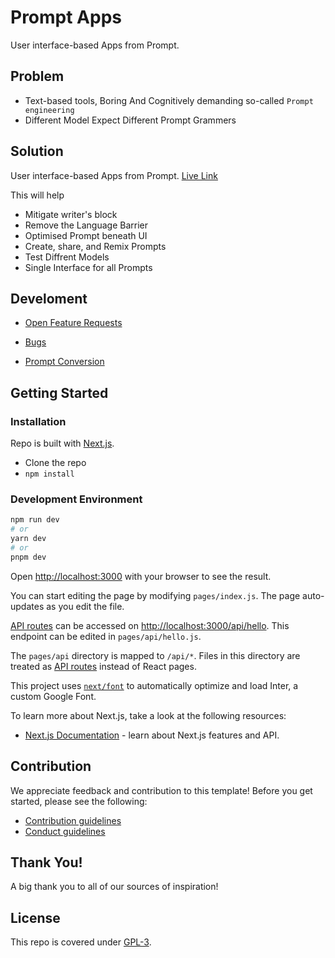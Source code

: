# Prompt Apps

User interface-based Apps from Prompt.

## Problem

-   Text-based tools, Boring And Cognitively demanding so-called `Prompt engineering`
-   Different Model Expect Different Prompt Grammers

## Solution

User interface-based Apps from Prompt. [Live Link](https://prompt-apps.vercel.app/)

This will help

-   Mitigate writer's block
-   Remove the Language Barrier
-   Optimised Prompt beneath UI
-   Create, share, and Remix Prompts
-   Test Diffrent Models
-   Single Interface for all Prompts

## Develoment

-   [Open Feature Requests](https://prompt-apps.canny.io/feature-requests)

-   [Bugs](https://github.com/sandeepscet/prompt-apps/issues?q=is%3Aissue+is%3Aopen)

-   [Prompt Conversion](https://prompt-apps.canny.io/prompt-conversion)

## Getting Started

### Installation

Repo is built with [Next.js](https://nextjs.org/).

-   Clone the repo
-   `npm install`

### Development Environment

```bash
npm run dev
# or
yarn dev
# or
pnpm dev
```

Open [http://localhost:3000](http://localhost:3000) with your browser to see the result.

You can start editing the page by modifying `pages/index.js`. The page auto-updates as you edit the file.

[API routes](https://nextjs.org/docs/api-routes/introduction) can be accessed on [http://localhost:3000/api/hello](http://localhost:3000/api/hello). This endpoint can be edited in `pages/api/hello.js`.

The `pages/api` directory is mapped to `/api/*`. Files in this directory are treated as [API routes](https://nextjs.org/docs/api-routes/introduction) instead of React pages.

This project uses [`next/font`](https://nextjs.org/docs/basic-features/font-optimization) to automatically optimize and load Inter, a custom Google Font.

To learn more about Next.js, take a look at the following resources:

-   [Next.js Documentation](https://nextjs.org/docs) - learn about Next.js features and API.

## Contribution

We appreciate feedback and contribution to this template! Before you get started, please see the following:

-   [Contribution guidelines](GENERAL-CONTRIBUTING.md)
-   [Conduct guidelines](CODE-OF-CONDUCT.md)

## Thank You!

A big thank you to all of our sources of inspiration!

## License

This repo is covered under [GPL-3](LICENSE).
